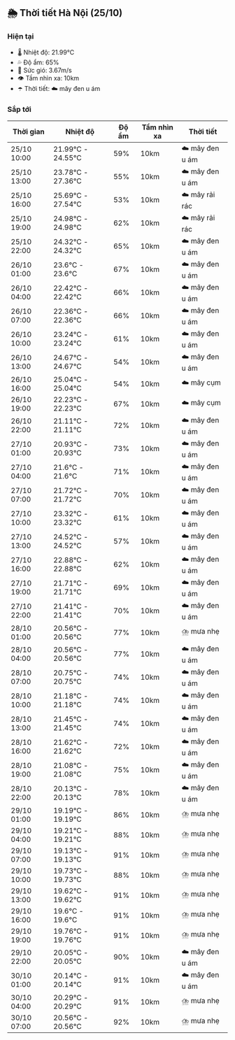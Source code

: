 ## 🌦️ Thời tiết Hà Nội (25/10)

### Hiện tại

- 🌡️ Nhiệt độ: 21.99℃
- 💦 Độ ẩm: 65%
- 💨 Sức gió: 3.67m/s
- 👁️ Tầm nhìn xa: 10km
- ☂️ Thời tiết: ☁️ mây đen u ám

### Sắp tới

| Thời gian | Nhiệt độ | Độ ẩm | Tầm nhìn xa | Thời tiết |
| --- | --- | --- | --- | --- |
| 25/10 10:00 | 21.99℃ - 24.55℃ | 59% | 10km | ☁️ mây đen u ám |
| 25/10 13:00 | 23.78℃ - 27.36℃ | 55% | 10km | ☁️ mây đen u ám |
| 25/10 16:00 | 25.69℃ - 27.54℃ | 53% | 10km | ☁️ mây rải rác |
| 25/10 19:00 | 24.98℃ - 24.98℃ | 62% | 10km | ☁️ mây rải rác |
| 25/10 22:00 | 24.32℃ - 24.32℃ | 65% | 10km | ☁️ mây đen u ám |
| 26/10 01:00 | 23.6℃ - 23.6℃ | 67% | 10km | ☁️ mây đen u ám |
| 26/10 04:00 | 22.42℃ - 22.42℃ | 66% | 10km | ☁️ mây đen u ám |
| 26/10 07:00 | 22.36℃ - 22.36℃ | 66% | 10km | ☁️ mây đen u ám |
| 26/10 10:00 | 23.24℃ - 23.24℃ | 61% | 10km | ☁️ mây đen u ám |
| 26/10 13:00 | 24.67℃ - 24.67℃ | 54% | 10km | ☁️ mây đen u ám |
| 26/10 16:00 | 25.04℃ - 25.04℃ | 54% | 10km | ☁️ mây cụm |
| 26/10 19:00 | 22.23℃ - 22.23℃ | 67% | 10km | ☁️ mây cụm |
| 26/10 22:00 | 21.11℃ - 21.11℃ | 72% | 10km | ☁️ mây đen u ám |
| 27/10 01:00 | 20.93℃ - 20.93℃ | 73% | 10km | ☁️ mây đen u ám |
| 27/10 04:00 | 21.6℃ - 21.6℃ | 71% | 10km | ☁️ mây đen u ám |
| 27/10 07:00 | 21.72℃ - 21.72℃ | 70% | 10km | ☁️ mây đen u ám |
| 27/10 10:00 | 23.32℃ - 23.32℃ | 61% | 10km | ☁️ mây đen u ám |
| 27/10 13:00 | 24.52℃ - 24.52℃ | 57% | 10km | ☁️ mây đen u ám |
| 27/10 16:00 | 22.88℃ - 22.88℃ | 62% | 10km | ☁️ mây đen u ám |
| 27/10 19:00 | 21.71℃ - 21.71℃ | 69% | 10km | ☁️ mây đen u ám |
| 27/10 22:00 | 21.41℃ - 21.41℃ | 70% | 10km | ☁️ mây đen u ám |
| 28/10 01:00 | 20.56℃ - 20.56℃ | 77% | 10km | ⛈️ mưa nhẹ |
| 28/10 04:00 | 20.56℃ - 20.56℃ | 77% | 10km | ☁️ mây đen u ám |
| 28/10 07:00 | 20.75℃ - 20.75℃ | 74% | 10km | ☁️ mây đen u ám |
| 28/10 10:00 | 21.18℃ - 21.18℃ | 74% | 10km | ☁️ mây đen u ám |
| 28/10 13:00 | 21.45℃ - 21.45℃ | 74% | 10km | ☁️ mây đen u ám |
| 28/10 16:00 | 21.62℃ - 21.62℃ | 72% | 10km | ☁️ mây đen u ám |
| 28/10 19:00 | 21.08℃ - 21.08℃ | 75% | 10km | ☁️ mây đen u ám |
| 28/10 22:00 | 20.13℃ - 20.13℃ | 78% | 10km | ☁️ mây đen u ám |
| 29/10 01:00 | 19.19℃ - 19.19℃ | 86% | 10km | ⛈️ mưa nhẹ |
| 29/10 04:00 | 19.21℃ - 19.21℃ | 88% | 10km | ⛈️ mưa nhẹ |
| 29/10 07:00 | 19.13℃ - 19.13℃ | 91% | 10km | ⛈️ mưa nhẹ |
| 29/10 10:00 | 19.73℃ - 19.73℃ | 88% | 10km | ⛈️ mưa nhẹ |
| 29/10 13:00 | 19.62℃ - 19.62℃ | 91% | 10km | ⛈️ mưa nhẹ |
| 29/10 16:00 | 19.6℃ - 19.6℃ | 91% | 10km | ⛈️ mưa nhẹ |
| 29/10 19:00 | 19.76℃ - 19.76℃ | 91% | 10km | ⛈️ mưa nhẹ |
| 29/10 22:00 | 20.05℃ - 20.05℃ | 90% | 10km | ☁️ mây đen u ám |
| 30/10 01:00 | 20.14℃ - 20.14℃ | 91% | 10km | ☁️ mây đen u ám |
| 30/10 04:00 | 20.29℃ - 20.29℃ | 91% | 10km | ⛈️ mưa nhẹ |
| 30/10 07:00 | 20.56℃ - 20.56℃ | 92% | 10km | ⛈️ mưa nhẹ |
